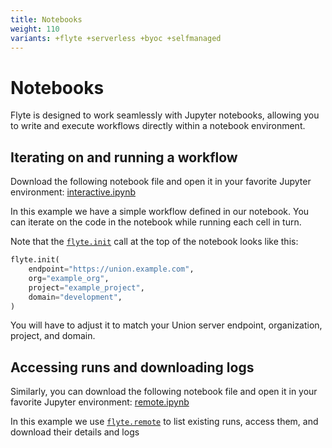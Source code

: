 ```yaml
---
title: Notebooks
weight: 110
variants: +flyte +serverless +byoc +selfmanaged
---
```


# Notebooks

Flyte is designed to work seamlessly with Jupyter notebooks, allowing you to write and execute workflows directly within a notebook environment.

## Iterating on and running a workflow

Download the following notebook file and open it in your favorite Jupyter environment: [interactive.ipynb](../../_static/public/interactive.ipynb)

<!-- TODO: add back when working
{{< download "/_static/public/interactive.ipynb" "interactive.ipynb" >}}
-->

In this example we have a simple workflow defined in our notebook.
You can iterate on the code in the notebook while running each cell in turn.

Note that the [`flyte.init`](../../api-reference/flyte-sdk/packages/flyte#init) call at the top of the notebook looks like this:

```python
flyte.init(
    endpoint="https://union.example.com",
    org="example_org",
    project="example_project",
    domain="development",
)
```

You will have to adjust it to match your Union server endpoint, organization, project, and domain.

## Accessing runs and downloading logs

Similarly, you can download the following notebook file and open it in your favorite Jupyter environment: [remote.ipynb](../../_static/public/remote.ipynb)

<!-- TODO: add back when working
{{< download "/_static/public/remote.ipynb" "remote.ipynb" >}}
-->

In this example we use [`flyte.remote`](../../api-reference/flyte-sdk/packages/flyte.remote) to list existing runs, access them, and download their details and logs


